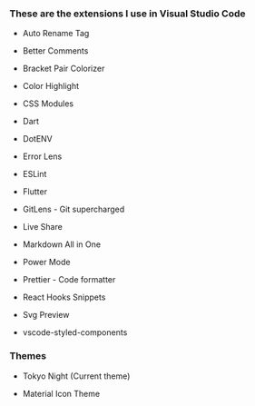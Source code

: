 ### These are the extensions I use in Visual Studio Code

- Auto Rename Tag

- Better Comments

- Bracket Pair Colorizer

- Color Highlight

- CSS Modules

- Dart

- DotENV

- Error Lens

- ESLint

- Flutter

- GitLens - Git supercharged
  
- Live Share

- Markdown All in One

- Power Mode

- Prettier - Code formatter

- React Hooks Snippets

- Svg Preview
  
- vscode-styled-components

### Themes

- Tokyo Night (Current theme)
  
- Material Icon Theme
